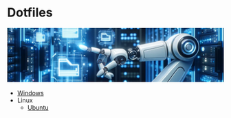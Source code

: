 # Dotfiles

![](.images/README/README_1698151885106.png)

- [Windows](./Windows/README.md)
- Linux
  - [Ubuntu](./Linux/Ubuntu/README.md)
